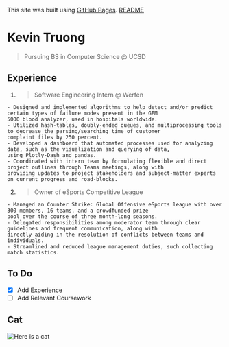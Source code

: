 This site was built using [GitHub Pages](https://pages.github.com/).
[README](/README.md)

# **Kevin Truong**
> Pursuing BS in Computer Science @ UCSD

## Experience
1. > Software Engineering Intern @ Werfen
```
- Designed and implemented algorithms to help detect and/or predict certain types of failure modes present in the GEM
5000 blood analyzer, used in hospitals worldwide.
- Utilized hash-tables, doubly-ended queues, and multiprocessing tools to decrease the parsing/searching time of customer
complaint files by 250 percent.
- Developed a dashboard that automated processes used for analyzing data, such as the visualization and querying of data,
using Plotly-Dash and pandas.
- Coordinated with intern team by formulating flexible and direct project outlines through Teams meetings, along with
providing updates to project stakeholders and subject-matter experts on current progress and road-blocks.
```
2. > Owner of eSports Competitive League
```
- Managed an Counter Strike: Global Offensive eSports league with over 300 members, 16 teams, and a crowdfunded prize
pool over the course of three month-long seasons.
- Delegated responsibilities among moderator team through clear guidelines and frequent communication, along with
directly aiding in the resolution of conflicts between teams and individuals.
- Streamlined and reduced league management duties, such collecting match statistics.
```

## To Do
- [X] Add Experience
- [ ] Add Relevant Coursework

## Cat
![Here is a cat](https://myoctocat.com/assets/images/base-octocat.svg)